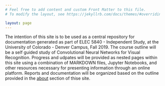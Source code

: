 ```yaml
---
# Feel free to add content and custom Front Matter to this file.
# To modify the layout, see https://jekyllrb.com/docs/themes/#overriding-theme-defaults

layout: page
---
```


The intention of this site is to be used as a central repository for documentation generated as part of ELEC 5840 - Independent Study, at the University of Colorado - Denver Campus, Fall 2019. The course outline will be a self guided study of Convolutional Neural Networks for Visual Recognition. Progress and udpates will be provided as nested pages within this site using a combination of MARKDOWN files, Jupyter Notebooks, and other resources necessary for presenting information through an online platform. Reports and documentation will be organized based on the outline provided in the [about](/about/) section of thise site. 

